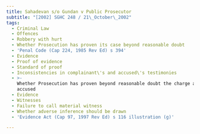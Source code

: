 ```yaml
---
title: Sahadevan s/o Gundan v Public Prosecutor
subtitle: "[2002] SGHC 248 / 21\_October\_2002"
tags:
  - Criminal Law
  - Offences
  - Robbery with hurt
  - Whether Prosecution has proven its case beyond reasonable doubt
  - 'Penal Code (Cap 224, 1985 Rev Ed) s 394'
  - Evidence
  - Proof of evidence
  - Standard of proof
  - Inconsistencies in complainant\'s and accused\'s testimonies
  - >-
    Whether Prosecution has proven beyond reasonable doubt the charge against
    accused
  - Evidence
  - Witnesses
  - Failure to call material witness
  - Whether adverse inference should be drawn
  - 'Evidence Act (Cap 97, 1997 Rev Ed) s 116 illustration (g)'

---
```


